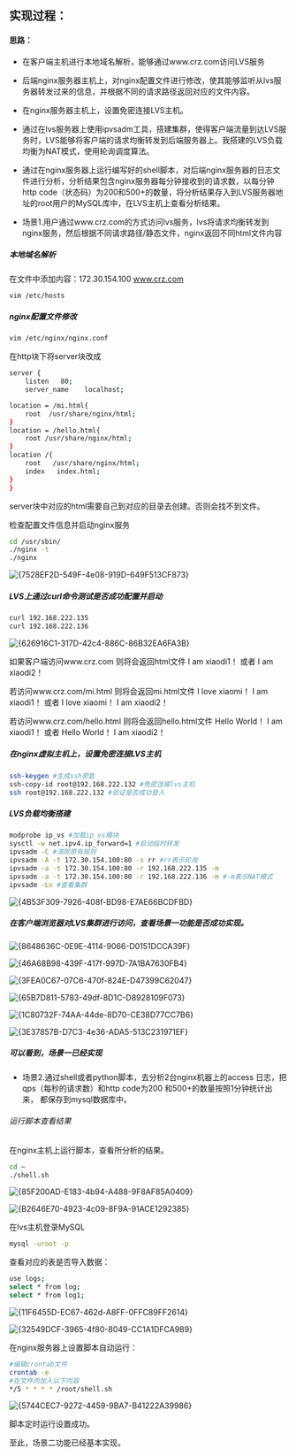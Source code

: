 ## 实现过程：

#### 思路：

* 在客户端主机进行本地域名解析，能够通过www.crz.com访问LVS服务
* 后端nginx服务器主机上，对nginx配置文件进行修改，使其能够监听从lvs服务器转发过来的信息，并根据不同的请求路径返回对应的文件内容。
* 在nginx服务器主机上，设置免密连接LVS主机。
* 通过在lvs服务器上使用ipvsadm工具，搭建集群，使得客户端流量到达LVS服务时，LVS能够将客户端的请求均衡转发到后端服务器上。我搭建的LVS负载均衡为NAT模式，使用轮询调度算法。
* 通过在nginx服务器上运行编写好的shell脚本，对后端nginx服务器的日志文件进行分析，分析结果包含nginx服务器每分钟接收到的请求数，以每分钟http code（状态码）为200和500+的数量，将分析结果存入到LVS服务器地址的root用户的MySQL库中，在LVS主机上查看分析结果。



* 场景1.用户通过www.crz.com的方式访问lvs服务，lvs将请求均衡转发到nginx服务，然后根据不同请求路径/静态文件，nginx返回不同html文件内容

##### 本地域名解析

在文件中添加内容：172.30.154.100  www.crz.com

```bash
vim /etc/hosts
```



##### nginx配置文件修改

```bash 
vim /etc/nginx/nginx.conf
```

在http块下将server块改成

```bash
server {
	listen   80;
	server_name    localhost;

location = /mi.html{
	root  /usr/share/nginx/html;
}
location = /hello.html{
	root /usr/share/nginx/html;
}
location /{
	root   /usr/share/nginx/html;
	index   index.html;
}
}
```

server块中对应的html需要自己到对应的目录去创建。否则会找不到文件。



检查配置文件信息并启动nginx服务

```bash
cd /usr/sbin/
./nginx -t
./nginx
```

![{7528EF2D-549F-4e08-919D-649F513CF873}](实现思路及过程.assets/{7528EF2D-549F-4e08-919D-649F513CF873}-17187705684362.png)



##### LVS上通过curl命令测试是否成功配置并启动

```bash
curl 192.168.222.135
curl 192.168.222.136
```

![{626916C1-317D-42c4-886C-86B32EA6FA3B}](实现思路及过程.assets/{626916C1-317D-42c4-886C-86B32EA6FA3B}-17187707230698.png)



如果客户端访问www.crz.com 则将会返回html文件   I am xiaodi1！ 或者 I am xiaodi2！

若访问www.crz.com/mi.html 则将会返回mi.html文件  I love xiaomi！ I am xiaodi1！ 或者 I love xiaomi！ I am xiaodi2！

若访问www.crz.com/hello.html 则将会返回hello.html文件   Hello World！ I am xiaodi1！ 或者 Hello World！ I am xiaodi2！



##### 在nginx虚拟主机上，设置免密连接LVS主机

```bash
ssh-keygen #生成ssh密匙
ssh-copy-id root@192.168.222.132 #免密连接lvs主机
ssh root@192.168.222.132 #验证是否成功登入
```



##### LVS负载均衡搭建

```bash
modprobe ip_vs #加载ip_vs模块
sysctl -w net.ipv4.ip_forward=1 #启动临时转发
ipvsadm -C #清除原有规则
ipvsadm -A -t 172.30.154.100:80 -s rr #rr表示轮询
ipvsadm -a -t 172.30.154.100:80 -r 192.168.222.135 -m
ipvsadm -a -t 172.30.154.100:80 -r 192.168.222.136 -m #-m表示NAT模式
ipvsadm -Ln #查看集群
```

![{4B53F309-7926-408f-BD98-E7AE66BCDFBD}](实现思路及过程.assets/{4B53F309-7926-408f-BD98-E7AE66BCDFBD}-171877075580511.png)



##### 在客户端浏览器对LVS集群进行访问，查看场景一功能是否成功实现。

<img src="实现思路及过程.assets/{8648636C-0E9E-4114-9066-D0151DCCA39F}.png" alt="{8648636C-0E9E-4114-9066-D0151DCCA39F}" style="zoom:100%;" />

![{46A68B98-439F-417f-997D-7A1BA7630FB4}](实现思路及过程.assets/{46A68B98-439F-417f-997D-7A1BA7630FB4}-171877095501115.png)

![{3FEA0C67-07C6-470f-824E-D47399C62047}](实现思路及过程.assets/{3FEA0C67-07C6-470f-824E-D47399C62047}-171877098942118.png)

![{65B7D811-5783-49df-8D1C-D8928109F073}](实现思路及过程.assets/{65B7D811-5783-49df-8D1C-D8928109F073}-171877101214221.png)

![{1C80732F-74AA-44de-8D70-CE38D77CC7B6}](实现思路及过程.assets/{1C80732F-74AA-44de-8D70-CE38D77CC7B6}-171877103681824.png)

![{3E37857B-D7C3-4e36-ADA5-513C231971EF}](实现思路及过程.assets/{3E37857B-D7C3-4e36-ADA5-513C231971EF}-171877105852527.png)



##### 可以看到，场景一已经实现



* 场景2.通过shell或者python脚本，去分析2台nginx机器上的access 日志，把qps（每秒的请求数）和http code为200 和500+的数量按照1分钟统计出来， 都保存到mysql数据库中。

###### 运行脚本查看结果

在nginx主机上运行脚本，查看所分析的结果。

```bash
cd ~
./shell.sh
```

![{85F200AD-E183-4b94-A488-9F8AF85A0409}](实现思路及过程.assets/{85F200AD-E183-4b94-A488-9F8AF85A0409}.png)

![{B2646E70-4923-4c09-8F9A-91ACE1292385}](实现思路及过程.assets/{B2646E70-4923-4c09-8F9A-91ACE1292385}-171878037425418.png)

在lvs主机登录MySQL

```bash
mysql -uroot -p
```

查看对应的表是否导入数据：

```bash
use logs;
select * from log;
select * from log1;
```

![{11F6455D-EC67-462d-A8FF-0FFC89FF2614}](实现思路及过程.assets/{11F6455D-EC67-462d-A8FF-0FFC89FF2614}-171878027777514.png)

![{32549DCF-3965-4f80-8049-CC1A1DFCA989}](实现思路及过程.assets/{32549DCF-3965-4f80-8049-CC1A1DFCA989}-171878043095221.png)



在nginx服务器上设置脚本自动运行：

```bash
#编辑crontab文件
crontab -e
#在文件内加入以下内容
*/5 * * * * /root/shell.sh
```

![{5744CEC7-9272-4459-9BA7-B41222A39986}](实现思路及过程.assets/{5744CEC7-9272-4459-9BA7-B41222A39986}-17187799226985.png)

脚本定时运行设置成功。



至此，场景二功能已经基本实现。

